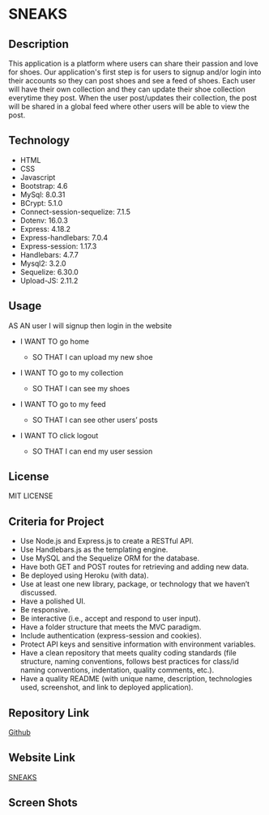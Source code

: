 # SNEAKS

## Description

This application is a platform where users can share their passion and love for shoes. Our application's first step is for users to signup and/or login into their accounts so they can post shoes and see a feed of shoes. Each user will have their own collection and they can update their shoe collection everytime they post. When the user post/updates their collection, the post will be shared in a global feed where other users will be able to view the post. 

## Technology 

- HTML
- CSS
- Javascript
- Bootstrap: 4.6
- MySql: 8.0.31
- BCrypt: 5.1.0
- Connect-session-sequelize: 7.1.5
- Dotenv: 16.0.3
- Express: 4.18.2
- Express-handlebars: 7.0.4
- Express-session: 1.17.3
- Handlebars: 4.7.7
- Mysql2: 3.2.0
- Sequelize: 6.30.0
- Upload-JS: 2.11.2


## Usage

AS AN user I will signup then login in the website 

- I WANT TO go home 
  - SO THAT I can upload my new shoe 

- I WANT TO go to my collection 
  - SO THAT I can see my shoes 

- I WANT TO go to my feed 
  - SO THAT I can see other users’ posts 

- I WANT TO click logout 
  - SO THAT I can end my user session 


## License

MIT LICENSE


## Criteria for Project

- Use Node.js and Express.js to create a RESTful API.
- Use Handlebars.js as the templating engine.
- Use MySQL and the Sequelize ORM for the database.
- Have both GET and POST routes for retrieving and adding new data.
- Be deployed using Heroku (with data).
- Use at least one new library, package, or technology that we haven’t discussed.
- Have a polished UI.
- Be responsive.
- Be interactive (i.e., accept and respond to user input).
- Have a folder structure that meets the MVC paradigm.
- Include authentication (express-session and cookies).
- Protect API keys and sensitive information with environment variables.
- Have a clean repository that meets quality coding standards (file structure, naming conventions, follows best practices for class/id naming conventions, indentation, quality comments, etc.).
- Have a quality README (with unique name, description, technologies used, screenshot, and link to deployed application).


## Repository Link

[Github](https://github.com/Quailll/project-2)

## Website Link

[SNEAKS]()

## Screen Shots


